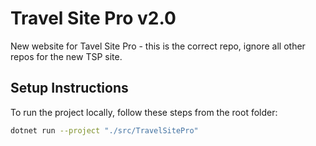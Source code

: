 # Travel Site Pro v2.0

New website for Tavel Site Pro - this is the correct repo, ignore all other repos for the new TSP site. 

## Setup Instructions

To run the project locally, follow these steps from the root folder:

```bash
dotnet run --project "./src/TravelSitePro"
```